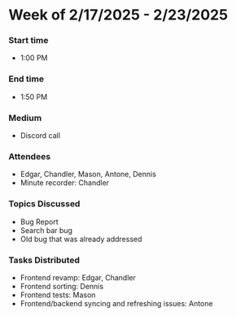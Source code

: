 # Week of 2/17/2025 - 2/23/2025

### Start time
- 1:00 PM

### End time
- 1:50 PM

### Medium
- Discord call

### Attendees
- Edgar, Chandler, Mason, Antone, Dennis
- Minute recorder: Chandler

### Topics Discussed
- Bug Report
- Search bar bug
- Old bug that was already addressed

### Tasks Distributed
- Frontend revamp: Edgar, Chandler
- Frontend sorting: Dennis
- Frontend tests: Mason
- Frontend/backend syncing and refreshing issues: Antone
